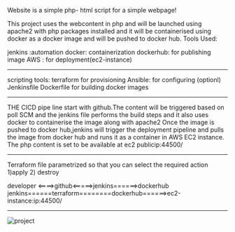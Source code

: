 Website is a simple php- html script for a simple webpage!

This project uses the webcontent in php  and will be launched using apache2 with php packages installed and it will be containerised using docker as a docker image and will be pushed to docker hub.
Tools Used:

jenkins :automation
docker: containerization
dockerhub: for publishing image 
AWS : for deployment(ec2-instance)
************************************
scripting tools:
terraform for provisioning
Ansible: for configuring (optionl)
Jenkinsfile 
Dockerfile for building docker images



**********************************************

THE CICD pipe line start with github.The content will be triggered based on poll SCM and the jenkins file performs the build steps and it also uses docker to containerise the image along with apache2
Once the image is pushed to docker hub,jenkins will trigger the deployment pipeline and pulls the image from docker hub and runs it as a container in AWS EC2 instance.
The php content is set to be available at ec2 publicip:44500/


********************************************************************************************************************************************************
Terraform file parametrized so that you can select the required action 1)apply 2) destroy

developer <====>github<=====>jenkins======>dockerhub
jenkins======terraform========dockerhub======>ec2-instance:ip:44500/
******************************************************************************************


![project](https://user-images.githubusercontent.com/59088641/225545695-25018771-0e31-4d95-a65b-0b768ac37d99.png)



